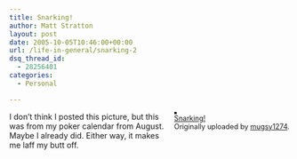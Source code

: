 ```yaml
---
title: Snarking!
author: Matt Stratton
layout: post
date: 2005-10-05T10:46:00+00:00
url: /life-in-general/snarking-2
dsq_thread_id:
  - 28256401
categories:
  - Personal

---
```

<div style="float:right;margin-left:10px;margin-bottom:10px;">
  <a href="http://www.flickr.com/photos/mugsy/32619633/" title="photo sharing"><img src="http://static.flickr.com/23/32619633_46c59be50d_m.jpg" alt="" style="border:solid 2px #000000;" /></a> <br /> <span style="font-size:.9em;margin-top:0;"> <a href="http://www.flickr.com/photos/mugsy/32619633/">Snarking!</a> <br /> Originally uploaded by <a href="http://www.flickr.com/people/mugsy/">mugsy1274</a>. </span>
</div>

I don&#8217;t think I posted this picture, but this was from my poker calendar from August. Maybe I already did. Either way, it makes me laff my butt off.